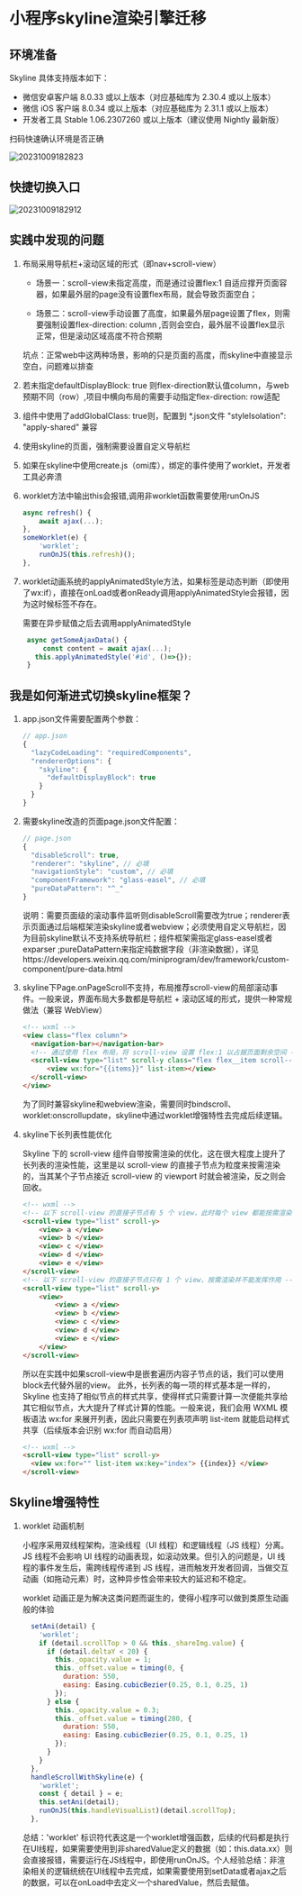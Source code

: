 # 小程序skyline渲染引擎迁移

## 环境准备

Skyline 具体支持版本如下：

- 微信安卓客户端 8.0.33 或以上版本（对应基础库为 2.30.4 或以上版本）
- 微信 iOS 客户端 8.0.34 或以上版本（对应基础库为 2.31.1 或以上版本）
- 开发者工具 Stable 1.06.2307260 或以上版本（建议使用 Nightly 最新版）

扫码快速确认环境是否正确

![20231009182823](https://raw.githubusercontent.com/asasugar/pic-bed/master/imgs/20231009182823.png)

## 快捷切换入口
![20231009182912](https://raw.githubusercontent.com/asasugar/pic-bed/master/imgs/20231009182912.png)

## 实践中发现的问题


1. 布局采用导航栏+滚动区域的形式（即nav+scroll-view）
   - 场景一：scroll-view未指定高度，而是通过设置flex:1 自适应撑开页面容器，如果最外层的page没有设置flex布局，就会导致页面空白；

   - 场景二：scroll-view手动设置了高度，如果最外层page设置了flex，则需要强制设置flex-direction: column ,否则会空白，最外层不设置flex显示正常，但是滚动区域高度不符合预期

    坑点：正常web中这两种场景，影响的只是页面的高度，而skyline中直接显示空白，问题难以排查

2. 若未指定defaultDisplayBlock: true 则flex-direction默认值column，与web预期不同（row）,项目中横向布局的需要手动指定flex-direction: row适配

3. 组件中使用了addGlobalClass: true则，配置到 *.json文件 "styleIsolation": "apply-shared" 兼容

4. 使用skyline的页面，强制需要设置自定义导航栏

5. 如果在skyline中使用create.js（omi库），绑定的事件使用了worklet，开发者工具必奔溃

6. worklet方法中输出this会报错,调用非worklet函数需要使用runOnJS

    ```js
    async refresh() {
        await ajax(...);
    },
    someWorklet(e) {
        'worklet';
        runOnJS(this.refresh)();
    },
    ```
7. worklet动画系统的applyAnimatedStyle方法，如果标签是动态判断（即使用了wx:if），直接在onLoad或者onReady调用applyAnimatedStyle会报错，因为这时候标签不存在。

   需要在异步赋值之后去调用applyAnimatedStyle

   ```js
    async getSomeAjaxData() {
        const content = await ajax(...);       
      this.applyAnimatedStyle('#id', ()=>{});
    }
   ```
## 我是如何渐进式切换skyline框架？

1. app.json文件需要配置两个参数： 
    ```js
    // app.json
    {
      "lazyCodeLoading": "requiredComponents",
      "rendererOptions": {
        "skyline": {
          "defaultDisplayBlock": true 
        }
      }
    }
    ```
2. 需要skyline改造的页面page.json文件配置：
    ```js
    // page.json
    {
      "disableScroll": true,
      "renderer": "skyline", // 必填
      "navigationStyle": "custom", // 必填
      "componentFramework": "glass-easel", // 必填
      "pureDataPattern": "^_"
    }
    ```    
    说明：需要页面级的滚动事件监听则disableScroll需要改为true；renderer表示页面通过后端框架渲染skyline或者webview；必须使用自定义导航栏，因为目前skyline默认不支持系统导航栏；组件框架需指定glass-easel或者exparser ;pureDataPattern来指定纯数据字段（非渲染数据），详见https://developers.weixin.qq.com/miniprogram/dev/framework/custom-component/pure-data.html

3. skyline下Page.onPageScroll不支持，布局推荐scroll-view的局部滚动事件。一般来说，界面布局大多数都是导航栏 + 滚动区域的形式，提供一种常规做法（兼容 WebView）
    ```html
    <!-- wxml -->
    <view class="flex column">
      <navigation-bar></navigation-bar>
      <!-- 通过使用 flex 布局，将 scroll-view 设置 flex:1 以占据页面剩余空间 -->
      <scroll-view type="list" scroll-y class="flex flex__item scroll--hidden" bindscroll="handleScrollWithWebview" worklet:onscrollupdate="handleScrollWithSkyline">
          <view wx:for="{{items}}" list-item></view>
      </scroll-view>
    </view>
    ```  
    为了同时兼容skyline和webview渲染，需要同时bindscroll、worklet:onscrollupdate，skyline中通过worklet增强特性去完成后续逻辑。
4. skyline下长列表性能优化
  
    Skyline 下的 scroll-view 组件自带按需渲染的优化，这在很大程度上提升了长列表的渲染性能，这里是以 scroll-view 的直接子节点为粒度来按需渲染的，当其某个子节点接近 scroll-view 的 viewport 时就会被渲染，反之则会回收。
    
    ```html
    <!-- wxml -->
    <!-- 以下 scroll-view 的直接子节点有 5 个 view，此时每个 view 都能按需渲染 -->
    <scroll-view type="list" scroll-y>
        <view> a </view>
        <view> b </view>
        <view> c </view>
        <view> d </view>
        <view> e </view>
    </scroll-view>
    <!-- 以下 scroll-view 的直接子节点只有 1 个 view，按需渲染并不能发挥作用 -->
    <scroll-view type="list" scroll-y>
        <view>
            <view> a </view>
            <view> b </view>
            <view> c </view>
            <view> d </view>
            <view> e </view>
        </view>
    </scroll-view>
    ```  
    所以在实践中如果scroll-view中是嵌套遍历内容子节点的话，我们可以使用block去代替外层的view。
此外，长列表的每一项的样式基本是一样的，Skyline 也支持了相似节点的样式共享，使得样式只需要计算一次便能共享给其它相似节点，大大提升了样式计算的性能。一般来说，我们会用 WXML 模板语法 wx:for 来展开列表，因此只需要在列表项声明 list-item 就能启动样式共享（后续版本会识别 wx:for 而自动启用）
    ```html
    <!-- wxml -->
    <scroll-view type="list" scroll-y>
      <view wx:for="" list-item wx:key="index"> {{index}} </view>
    </scroll-view>
    ``` 
## Skyline增强特性

1. worklet 动画机制

    小程序采用双线程架构，渲染线程（UI 线程）和逻辑线程（JS 线程）分离。JS 线程不会影响 UI 线程的动画表现，如滚动效果。但引入的问题是，UI 线程的事件发生后，需跨线程传递到 JS 线程，进而触发开发者回调，当做交互动画（如拖动元素）时，这种异步性会带来较大的延迟和不稳定。

    worklet 动画正是为解决这类问题而诞生的，使得小程序可以做到类原生动画般的体验

    ```js
      setAni(detail) {
        'worklet';
        if (detail.scrollTop > 0 && this._shareImg.value) {
          if (detail.deltaY < 20) {
            this._opacity.value = 1;
            this._offset.value = timing(0, {
              duration: 550,
              easing: Easing.cubicBezier(0.25, 0.1, 0.25, 1)
            });
          } else {
            this._opacity.value = 0.3;
            this._offset.value = timing(280, {
              duration: 550,
              easing: Easing.cubicBezier(0.25, 0.1, 0.25, 1)
            });
          }
        }
      },
      handleScrollWithSkyline(e) {
        'worklet';
        const { detail } = e;
        this.setAni(detail);
        runOnJS(this.handleVisualList)(detail.scrollTop);
      },
    ```

    总结：'worklet' 标识符代表这是一个worklet增强函数，后续的代码都是执行在UI线程，如果需要使用到非sharedValue定义的数据（如：this.data.xx）则会直接报错，需要运行在JS线程中，即使用runOnJS。个人经验总结：非渲染相关的逻辑统统在UI线程中去完成，如果需要使用到setData或者ajax之后的数据，可以在onLoad中去定义一个sharedValue，然后去赋值。